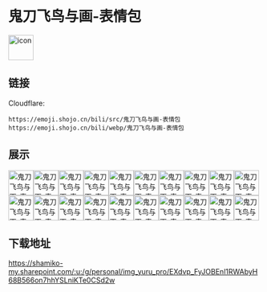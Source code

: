 # 鬼刀飞鸟与画-表情包
<img src="https://emoji.shojo.cn/bili/src/鬼刀飞鸟与画-表情包/icon.png" width="50" height="50" alt="icon">

## 链接
Cloudflare:
```
https://emoji.shojo.cn/bili/src/鬼刀飞鸟与画-表情包
https://emoji.shojo.cn/bili/webp/鬼刀飞鸟与画-表情包
```
## 展示
<img src="https://emoji.shojo.cn/bili/src/鬼刀飞鸟与画-表情包/鬼刀飞鸟与画-表情包-打击.png" width="50" height="50" alt="鬼刀飞鸟与画-表情包-打击"><img src="https://emoji.shojo.cn/bili/src/鬼刀飞鸟与画-表情包/鬼刀飞鸟与画-表情包-求收养.png" width="50" height="50" alt="鬼刀飞鸟与画-表情包-求收养"><img src="https://emoji.shojo.cn/bili/src/鬼刀飞鸟与画-表情包/鬼刀飞鸟与画-表情包-偷听.png" width="50" height="50" alt="鬼刀飞鸟与画-表情包-偷听"><img src="https://emoji.shojo.cn/bili/src/鬼刀飞鸟与画-表情包/鬼刀飞鸟与画-表情包-泪目.png" width="50" height="50" alt="鬼刀飞鸟与画-表情包-泪目"><img src="https://emoji.shojo.cn/bili/src/鬼刀飞鸟与画-表情包/鬼刀飞鸟与画-表情包-？.png" width="50" height="50" alt="鬼刀飞鸟与画-表情包-？"><img src="https://emoji.shojo.cn/bili/src/鬼刀飞鸟与画-表情包/鬼刀飞鸟与画-表情包-陪我玩.png" width="50" height="50" alt="鬼刀飞鸟与画-表情包-陪我玩"><img src="https://emoji.shojo.cn/bili/src/鬼刀飞鸟与画-表情包/鬼刀飞鸟与画-表情包-给我捏捏.png" width="50" height="50" alt="鬼刀飞鸟与画-表情包-给我捏捏"><img src="https://emoji.shojo.cn/bili/src/鬼刀飞鸟与画-表情包/鬼刀飞鸟与画-表情包-拿来吧你.png" width="50" height="50" alt="鬼刀飞鸟与画-表情包-拿来吧你"><img src="https://emoji.shojo.cn/bili/src/鬼刀飞鸟与画-表情包/鬼刀飞鸟与画-表情包-流汗.png" width="50" height="50" alt="鬼刀飞鸟与画-表情包-流汗"><img src="https://emoji.shojo.cn/bili/src/鬼刀飞鸟与画-表情包/鬼刀飞鸟与画-表情包-微笑.png" width="50" height="50" alt="鬼刀飞鸟与画-表情包-微笑"><img src="https://emoji.shojo.cn/bili/src/鬼刀飞鸟与画-表情包/鬼刀飞鸟与画-表情包-害怕.png" width="50" height="50" alt="鬼刀飞鸟与画-表情包-害怕"><img src="https://emoji.shojo.cn/bili/src/鬼刀飞鸟与画-表情包/鬼刀飞鸟与画-表情包-投币.png" width="50" height="50" alt="鬼刀飞鸟与画-表情包-投币"><img src="https://emoji.shojo.cn/bili/src/鬼刀飞鸟与画-表情包/鬼刀飞鸟与画-表情包-跟我约会.png" width="50" height="50" alt="鬼刀飞鸟与画-表情包-跟我约会"><img src="https://emoji.shojo.cn/bili/src/鬼刀飞鸟与画-表情包/鬼刀飞鸟与画-表情包-重拳出击.png" width="50" height="50" alt="鬼刀飞鸟与画-表情包-重拳出击"><img src="https://emoji.shojo.cn/bili/src/鬼刀飞鸟与画-表情包/鬼刀飞鸟与画-表情包-啊啊啊啊.png" width="50" height="50" alt="鬼刀飞鸟与画-表情包-啊啊啊啊"><img src="https://emoji.shojo.cn/bili/src/鬼刀飞鸟与画-表情包/鬼刀飞鸟与画-表情包-燃起来了.png" width="50" height="50" alt="鬼刀飞鸟与画-表情包-燃起来了"><img src="https://emoji.shojo.cn/bili/src/鬼刀飞鸟与画-表情包/鬼刀飞鸟与画-表情包-达咩.png" width="50" height="50" alt="鬼刀飞鸟与画-表情包-达咩"><img src="https://emoji.shojo.cn/bili/src/鬼刀飞鸟与画-表情包/鬼刀飞鸟与画-表情包-睿智.png" width="50" height="50" alt="鬼刀飞鸟与画-表情包-睿智"><img src="https://emoji.shojo.cn/bili/src/鬼刀飞鸟与画-表情包/鬼刀飞鸟与画-表情包-COOL.png" width="50" height="50" alt="鬼刀飞鸟与画-表情包-COOL"><img src="https://emoji.shojo.cn/bili/src/鬼刀飞鸟与画-表情包/鬼刀飞鸟与画-表情包-要抱抱.png" width="50" height="50" alt="鬼刀飞鸟与画-表情包-要抱抱">

## 下载地址

https://shamiko-my.sharepoint.com/:u:/g/personal/img_yuru_pro/EXdvp_FyJOBEnl1RWAbyH68B566on7hhYSLniKTe0CSd2w